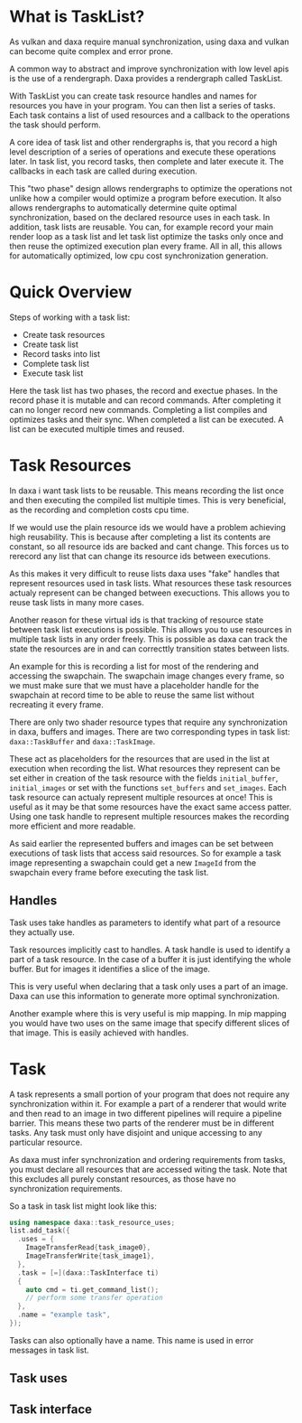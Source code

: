 # What is TaskList?

As vulkan and daxa require manual synchronization, using daxa and vulkan can become quite complex and error prone.

A common way to abstract and improve synchronization with low level apis is the use of a rendergraph. Daxa provides a rendergraph called TaskList.

With TaskList you can create task resource handles and names for resources you have in your program. You can then list a series of tasks.
Each task contains a list of used resources and a callback to the operations the task should perform.

A core idea of task list and other rendergraphs is, that you record a high level description of a series of operations and execute these operations later. In task list, you record tasks, then complete and later execute it. The callbacks in each task are called during execution.

This "two phase" design allows rendergraphs to optimize the operations not unlike how a compiler would optimize a program before execution. It also allows rendergraphs to automatically determine quite optimal synchronization, based on the declared resource uses in each task.
In addition, task lists are reusable. You can, for example record your main render loop as a task list and let task list optimize the tasks only once and then reuse the optimized execution plan every frame. 
All in all, this allows for automatically optimized, low cpu cost synchronization generation.

# Quick Overview
Steps of working with a task list:
* Create task resources
* Create task list
* Record tasks into list
* Complete task list
* Execute task list

Here the task list has two phases, the record and exectue phases. In the record phase it is mutable and can record commands. After completing it can no longer record new commands. Completing a list compiles and optimizes tasks and their sync. When completed a list can be executed. A list can be executed multiple times and reused.

# Task Resources

In daxa i want task lists to be reusable. This means recording the list once and then executing the compiled list multiple times. This is very beneficial, as the recording and completion costs cpu time. 

If we would use the plain resource ids we would have a problem achieving high reusability. This is because after completing a list its contents are constant, so all resource ids are backed and cant change. This forces us to rerecord any list that can change its resource ids between executions. 

As this makes it very difficult to reuse lists daxa uses "fake" handles that represent resources used in task lists. What resources these task resources actualy represent can be changed between execuctions. This allows you to reuse task lists in many more cases.

Another reason for these virtual ids is that tracking of resource state between task list executions is possible. This allows you to use resources in multiple task lists in any order freely. This is possible as daxa can track the state the resources are in and can correcttly transition states between lists.

An example for this is recording a list for most of the rendering and accessing the swapchain. The swapchain image changes every frame, so we must make sure that we must have a placeholder handle for the swapchain at record time to be able to reuse the same list without recreating it every frame.

There are only two shader resource types that require any synchronization in daxa, buffers and images. There are two corresponding types in task list: `daxa::TaskBuffer` and `daxa::TaskImage`. 

These act as placeholders for the resources that are used in the list at execution when recording the list. What resources they represent can be set either in creation of the task resource with the fields `initial_buffer`, `initial_images` or set with the functions `set_buffers` and `set_images`. Each task resource can actualy represent multiple resources at once! This is useful as it may be that some resources have the exact same access patter. Using one task handle to represent multiple resources makes the recording more efficient and more readable.

As said earlier the represented buffers and images can be set between executions of task lists that access said resources. So for example a task image representing a swapchain could get a new `ImageId` from the swapchain every frame before executing the task list.

## Handles

Task uses take handles as parameters to identify what part of a resource they actually use.

Task resources implicitly cast to handles. A task handle is used to identify a part of a task resource. In the case of a buffer it is just identifying the whole buffer. But for images it identifies a slice of the image. 

This is very useful when declaring that a task only uses a part of an image. Daxa can use this information to generate more optimal synchronization. 

Another example where this is very useful is mip mapping. In mip mapping you would have two uses on the same image that specify different slices of that image. This is easily achieved with handles.

# Task

A task represents a small portion of your program that does not require any synchronization within it. For example a part of a renderer that would write and then read to an image in two different pipelines will require a pipeline barrier. This means these two parts of the renderer must be in different tasks. Any task must only have disjoint and unique accessing to any particular resource.

As daxa must infer synchronization and ordering requirements from tasks, you must declare all resources that are accessed witing the task. Note that this excludes all purely constant resources, as those have no synchronization requirements. 

So a task in task list might look like this:
```cpp
using namespace daxa::task_resource_uses;
list.add_task({
  .uses = {
    ImageTransferRead{task_image0},
    ImageTransferWrite{task_image1},
  },
  .task = [=](daxa::TaskInterface ti)
  {
    auto cmd = ti.get_command_list();
    // perform some transfer operation
  },
  .name = "example task",
});
```

Tasks can also optionally have a name. This name is used in error messages in task list.

## Task uses

## Task interface